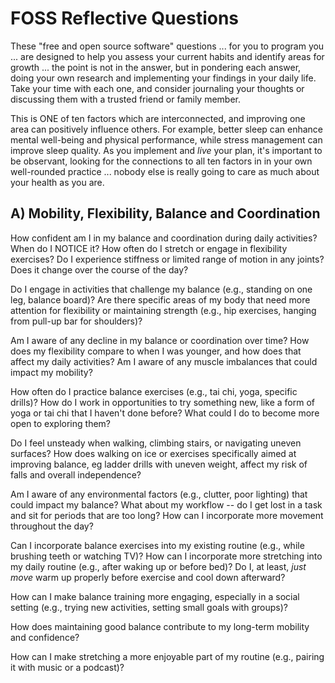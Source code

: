 # FOSS Reflective Questions
These "free and open source software" questions ... for you to program you ... are designed to help you assess your current habits and identify areas for growth ... the point is not in the answer, but in pondering each answer, doing your own research and implementing your findings in your daily life. Take your time with each one, and consider journaling your thoughts or discussing them with a trusted friend or family member.

This is ONE of ten factors which are interconnected, and improving one area can positively influence others. For example, better sleep can enhance mental well-being and physical performance, while stress management can improve sleep quality. As you implement and *live* your plan, it's important to be observant, looking for the connections to all ten factors in in your own well-rounded practice ... nobody else is really going to care as much about your health as you are.

## A) Mobility, Flexibility, Balance and Coordination

How confident am I in my balance and coordination during daily activities? When do I NOTICE it? How often do I stretch or engage in flexibility exercises? Do I experience stiffness or limited range of motion in any joints? Does it change over the course of the day?

Do I engage in activities that challenge my balance (e.g., standing on one leg, balance board)? Are there specific areas of my body that need more attention for flexibility or maintaining strength (e.g., hip exercises, hanging from pull-up bar for shoulders)?

Am I aware of any decline in my balance or coordination over time? How does my flexibility compare to when I was younger, and how does that affect my daily activities? Am I aware of any muscle imbalances that could impact my mobility?

How often do I practice balance exercises (e.g., tai chi, yoga, specific drills)? How do I work in opportunities to try something new, like a form of yoga or tai chi that I haven't done before? What could I do to become more open to exploring them? 

Do I feel unsteady when walking, climbing stairs, or navigating uneven surfaces? How does walking on ice or exercises specifically aimed at improving balance, eg ladder drills with uneven weight, affect my risk of falls and overall independence?

Am I aware of any environmental factors (e.g., clutter, poor lighting) that could impact my balance?  What about my workflow -- do I get lost in a task and  sit for periods that are too long? How can I incorporate more movement throughout the day?

Can I incorporate balance exercises into my existing routine (e.g., while brushing teeth or watching TV)? How can I incorporate more stretching into my daily routine (e.g., after waking up or before bed)? Do I, at least, *just move* warm up properly before exercise and cool down afterward?

How can I make balance training more engaging, especially in a social setting (e.g., trying new activities, setting small goals with groups)? 

How does maintaining good balance contribute to my long-term mobility and confidence? 

How can I make stretching a more enjoyable part of my routine (e.g., pairing it with music or a podcast)?















